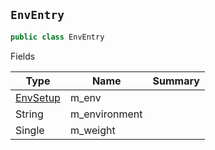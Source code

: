 ## `EnvEntry`

```csharp
public class EnvEntry

```

Fields

| Type | Name | Summary | 
| --- | --- | --- | 
| [EnvSetup](./EnvSetup.md) | m_env |  | 
| String | m_environment |  | 
| Single | m_weight |  | 


